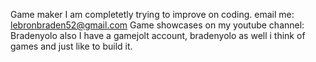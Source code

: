 Game maker
I am completetly trying to improve on coding.
email me: lebronbraden52@gmail.com
Game showcases on my youtube channel: Bradenyolo
also I have a gamejolt account, bradenyolo as well
i think of games and just like to build it.
